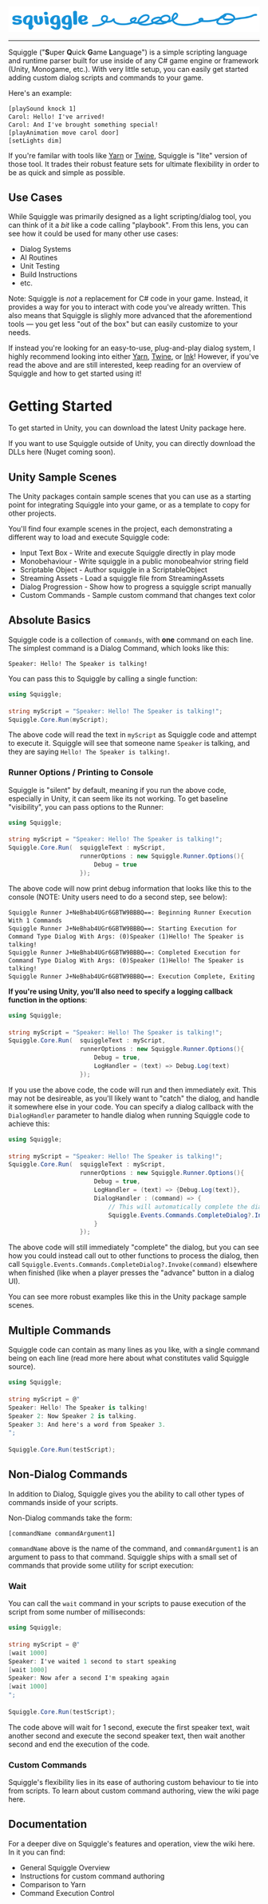 ![Squiggle Wordmark](img/squiggle-blue-long.png)

---
  
Squiggle ("**S**uper **Q**uick **G**ame **L**anguage") is a simple scripting language and runtime parser built for use inside of any C# game engine or framework (Unity, Monogame, etc.). With very little setup, you can easily get started adding custom dialog scripts and commands to your game.

Here's an example:
```
[playSound knock 1]
Carol: Hello! I've arrived!
Carol: And I've brought something special!
[playAnimation move carol door]
[setLights dim]
```

If you're familar with tools like [Yarn](https://yarnspinner.dev/) or [Twine](https://twinery.org/), Squiggle is "lite" version of those tool. It trades their robust feature sets for ultimate flexibility in order to be as quick and simple as possible.

## Use Cases
While Squiggle was primarily designed as a light scripting/dialog tool, you can think of it a *bit* like a code calling "playbook". From this lens, you can see how it could be used for many other use cases:

* Dialog Systems
* AI Routines
* Unit Testing
* Build Instructions
* etc.

Note: Squiggle is *not* a replacement for C# code in your game. Instead, it provides a way for you to interact with code you've already written. This also means that Squiggle is slighly more advanced that the aforementiond tools — you get less "out of the box" but can easily customize to your needs.

If instead you're looking for an easy-to-use, plug-and-play dialog system, I highly recommend looking into either [Yarn](https://yarnspinner.dev/), [Twine](https://twinery.org/), or [Ink](https://www.inklestudios.com/ink/)! However, if you've read the above and are still interested, keep reading for an overview of Squiggle and how to get started using it!

# Getting Started
To get started in Unity, you can download the latest Unity package here.

If you want to use Squiggle outside of Unity, you can directly download the DLLs here (Nuget coming soon).

## Unity Sample Scenes
The Unity packages contain sample scenes that you can use as a starting point for integrating Squiggle into your game, or as a template to copy for other projects.

You'll find four example scenes in the project, each demonstrating a different way to load and execute Squiggle code:
* Input Text Box - Write and execute Squiggle directly in play mode
* Monobehaviour - Write squiggle in a public monobeahvior string field
* Scriptable Object - Author squiggle in a ScriptableObject
* Streaming Assets - Load a squiggle file from StreamingAssets
* Dialog Progression - Show how to progress a squiggle script manually
* Custom Commands - Sample custom command that changes text color

## Absolute Basics

Squiggle code is a collection of `commands`, with **one** command on each line. The simplest command is a Dialog Command, which looks like this:

```
Speaker: Hello! The Speaker is talking!
```

You can pass this to Squiggle by calling a single function:
```cs
using Squiggle;

string myScript = "Speaker: Hello! The Speaker is talking!";
Squiggle.Core.Run(myScript);
```
The above code will read the text in `myScript` as Squiggle code and attempt to execute it. Squiggle will see that someone name `Speaker` is talking, and they are saying `Hello! The Speaker is talking!`.

### Runner Options / Printing to Console
Squiggle is "silent" by default, meaning if you run the above code, especially in Unity, it can seem like its not working. To get baseline "visibility", you can pass options to the Runner:

```cs
using Squiggle;

string myScript = "Speaker: Hello! The Speaker is talking!";
Squiggle.Core.Run(  squiggleText : myScript,
                    runnerOptions : new Squiggle.Runner.Options(){
                        Debug = true
                    });
```

The above code will now print debug information that looks like this to the console (NOTE: Unity users need to do a second step, see below):

```
Squiggle Runner J+NeBhab4UGr6GBTW9BBBQ==: Beginning Runner Execution With 1 Commands
Squiggle Runner J+NeBhab4UGr6GBTW9BBBQ==: Starting Execution for Command Type Dialog With Args: (0)Speaker (1)Hello! The Speaker is talking!  
Squiggle Runner J+NeBhab4UGr6GBTW9BBBQ==: Completed Execution for Command Type Dialog With Args: (0)Speaker (1)Hello! The Speaker is talking! 
Squiggle Runner J+NeBhab4UGr6GBTW9BBBQ==: Execution Complete, Exiting
```

**If you're using Unity, you'll also need to specify a logging callback function in the options**:

```cs
using Squiggle;

string myScript = "Speaker: Hello! The Speaker is talking!";
Squiggle.Core.Run(  squiggleText : myScript,
                    runnerOptions : new Squiggle.Runner.Options(){
                        Debug = true,
                        LogHandler = (text) => Debug.Log(text)
                    });
```

If you use the above code, the code will run and then immediately exit. This may not be desireable, as you'll likely want to "catch" the dialog, and handle it somewhere else in your code. You can specify a dialog callback with the `DialogHandler` parameter to handle dialog when running Squiggle code to achieve this:

```cs
using Squiggle;

string myScript = "Speaker: Hello! The Speaker is talking!";
Squiggle.Core.Run(  squiggleText : myScript,
                    runnerOptions : new Squiggle.Runner.Options(){
                        Debug = true,
                        LogHandler = (text) => {Debug.Log(text)},
                        DialogHandler : (command) => {
                            // This will automatically complete the dialog
                            Squiggle.Events.Commands.CompleteDialog?.Invoke(command);
                        }
                    });
```

The above code will still immediately "complete" the dialog, but you can see how you could instead call out to other functions to process the dialog, then call `Squiggle.Events.Commands.CompleteDialog?.Invoke(command)` elsewhere when finished (like when a player presses the "advance" button in a dialog UI).

You can see more robust examples like this in the Unity package sample scenes.

## Multiple Commands
Squiggle code can contain as many lines as you like, with a single command being on each line (read more here about what constitutes valid Squiggle source).

```cs
using Squiggle;

string myScript = @"
Speaker: Hello! The Speaker is talking!
Speaker 2: Now Speaker 2 is talking.
Speaker 3: And here's a word from Speaker 3.
";

Squiggle.Core.Run(testScript);
```

## Non-Dialog Commands
In addition to Dialog, Squiggle gives you the ability to call other types of commands inside of your scripts.

Non-Dialog commands take the form:
```
[commandName commandArgument1]
```
`commandName` above is the name of the command, and `commandArgument1` is an argument to pass to that command. Squiggle ships with a small set of commands that provide some utility for script execution:

### Wait
You can call the `wait` command in your scripts to pause execution of the script from some number of milliseconds:

```cs
using Squiggle;

string myScript = @"
[wait 1000]
Speaker: I've waited 1 second to start speaking
[wait 1000]
Speaker: Now afer a second I'm speaking again
[wait 1000]
";

Squiggle.Core.Run(testScript);
```

The code above will wait for 1 second, execute the first speaker text, wait another second and execute the second speaker text, then wait another second and end the execution of the code. 

### Custom Commands
Squiggle's flexibility lies in its ease of authoring custom behaviour to tie into from scripts. To learn about custom command authoring, view the wiki page here.

## Documentation
For a deeper dive on Squiggle's features and operation, view the wiki here. In it you can find:
* General Squiggle Overview
* Instructions for custom command authoring
* Comparison to Yarn
* Command Execution Control


